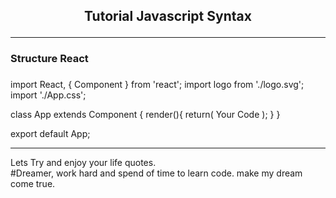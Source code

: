 <h2><p align="center"> Tutorial Javascript Syntax </h2>
<hr/>

<div><h3>Structure React <h3/></div>

import React, { Component } from 'react';
import logo from './logo.svg';
import './App.css';

class App extends Component {
  render(){
    return(
    Your Code
    );
  }
}

export default App;



<hr/>
<div>
    <p>
    Lets Try and enjoy your life quotes. <br>
    #Dreamer, work hard and spend of time to learn code. make my dream come true.
    </p>
</div>


<!-- <div align ="center">
<img src="https://github.com/Achmadsetiawann/Android_MyRecyclerView/blob/master/proof.gif" width="200" height="300">
</div>

<br>
<p>Tutorial Andriod Dicoding MyRecyclerView</p> -->
